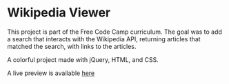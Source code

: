 # Wikipedia Viewer

This project is part of the Free Code Camp curriculum. The goal was to add a search that interacts with the Wikipedia API, 
returning articles that matched the search, with links to the articles. 

A colorful project made with jQuery, HTML, and CSS. 

A live preview is available [here](https://codepen.io/galexynye/pen/Vrjowv)
